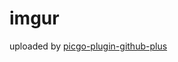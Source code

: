 # imgur

uploaded by [picgo-plugin-github-plus](https://github.com/zWingz/picgo-plugin-github-plus)
